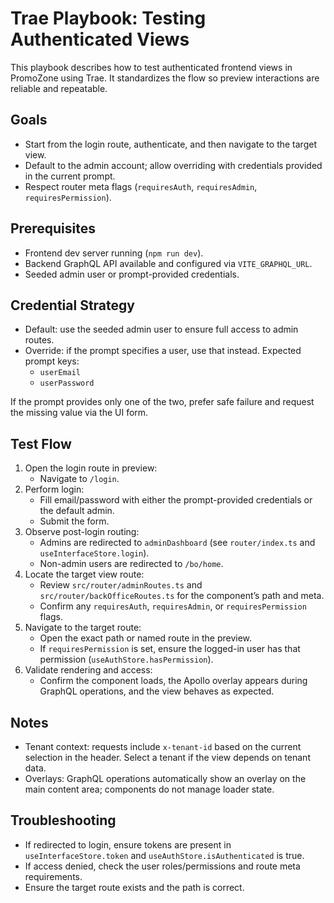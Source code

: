 # Trae Playbook: Testing Authenticated Views

This playbook describes how to test authenticated frontend views in PromoZone using Trae. It standardizes the flow so preview interactions are reliable and repeatable.

## Goals
- Start from the login route, authenticate, and then navigate to the target view.
- Default to the admin account; allow overriding with credentials provided in the current prompt.
- Respect router meta flags (`requiresAuth`, `requiresAdmin`, `requiresPermission`).

## Prerequisites
- Frontend dev server running (`npm run dev`).
- Backend GraphQL API available and configured via `VITE_GRAPHQL_URL`.
- Seeded admin user or prompt-provided credentials.

## Credential Strategy
- Default: use the seeded admin user to ensure full access to admin routes.
- Override: if the prompt specifies a user, use that instead. Expected prompt keys:
  - `userEmail`
  - `userPassword`

If the prompt provides only one of the two, prefer safe failure and request the missing value via the UI form.

## Test Flow
1. Open the login route in preview:
   - Navigate to `/login`.
2. Perform login:
   - Fill email/password with either the prompt-provided credentials or the default admin.
   - Submit the form.
3. Observe post-login routing:
   - Admins are redirected to `adminDashboard` (see `router/index.ts` and `useInterfaceStore.login`).
   - Non-admin users are redirected to `/bo/home`.
4. Locate the target view route:
   - Review `src/router/adminRoutes.ts` and `src/router/backOfficeRoutes.ts` for the component’s path and meta.
   - Confirm any `requiresAuth`, `requiresAdmin`, or `requiresPermission` flags.
5. Navigate to the target route:
   - Open the exact path or named route in the preview.
   - If `requiresPermission` is set, ensure the logged-in user has that permission (`useAuthStore.hasPermission`).
6. Validate rendering and access:
   - Confirm the component loads, the Apollo overlay appears during GraphQL operations, and the view behaves as expected.

## Notes
- Tenant context: requests include `x-tenant-id` based on the current selection in the header. Select a tenant if the view depends on tenant data.
- Overlays: GraphQL operations automatically show an overlay on the main content area; components do not manage loader state.

## Troubleshooting
- If redirected to login, ensure tokens are present in `useInterfaceStore.token` and `useAuthStore.isAuthenticated` is true.
- If access denied, check the user roles/permissions and route meta requirements.
- Ensure the target route exists and the path is correct.